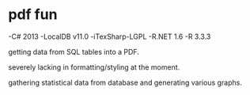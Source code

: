 # pdf fun

-C# 2013
-LocalDB v11.0
-iTexSharp-LGPL
-R.NET 1.6
-R 3.3.3

getting data from SQL tables into a PDF.

severely lacking in formatting/styling at the moment.

gathering statistical data from database and generating various graphs.

